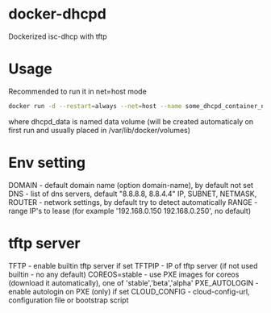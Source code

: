 # docker-dhcpd

Dockerized isc-dhcp with tftp

# Usage

Recommended to run it in net=host mode

```bash
docker run -d --restart=always --net=host --name some_dhcpd_container_name -v dhcpd_data:/data -e DOMAIN="example.org" trurlmcbyte/dhcpd:latest
```

where dhcpd_data is named data volume (will be created automaticaly on first run and usually placed in /var/lib/docker/volumes)

# Env setting

DOMAIN - default domain name (option domain-name), by default not set
DNS - list of dns servers, default "8.8.8.8, 8.8.4.4"
IP, SUBNET, NETMASK, ROUTER - network settings, by default try to detect automatically
RANGE - range IP's to lease (for example '192.168.0.150 192.168.0.250', no default)

# tftp server
TFTP - enable builtin tftp server if set
TFTPIP - IP of tftp server (if not used builtin - no any default)
COREOS=stable - use PXE images for coreos (download it automatically), one of 'stable','beta','alpha'
PXE_AUTOLOGIN - enable autologin on PXE (only) if set
CLOUD_CONFIG - cloud-config-url, configuration file or bootstrap script


